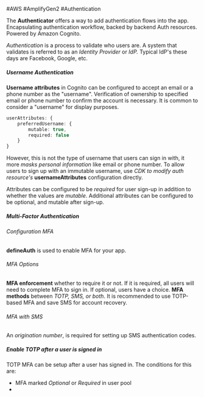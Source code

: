 #AWS #AmplifyGen2 #Authentication

The **Authenticator** offers a way to add authentication flows into the app. Encapsulating authentication workflow, backed by backend Auth resources. Powered by Amazon Cognito.

*Authentication* is a process to validate who users are. A system that validates is referred to as an *Identity Provider* or *IdP.* Typical IdP's these days are Facebook, Google, etc.

##### Username Authentication
**Username attributes** in Cognito can be configured to accept an email or a phone number as the "username". Verification of ownership to specified email or phone number to confirm the account is necessary. It is common to consider a "username" for display purposes. 
``` ts
userAttributes: {
	preferredUsername: {
		mutable: true,
		required: false
	}
}
```

However, this is not the type of username that users can sign in with, it more *masks personal information* like email or phone number. To allow users to sign up with an immutable username, use *CDK to modify auth resource's* **usernameAttributes** configuration directly.

Attributes can be configured to be *required* for user sign-up in addition to whether the values are *mutable*. Additional attributes can be configured to be optional, and mutable after sign-up. 

##### Multi-Factor Authentication
###### Configuration MFA
**defineAuth** is used to enable MFA for your app. 

###### MFA Options
**MFA enforcement** whether to require it or not. If it is required, all users will need to complete MFA to sign in. If optional, users have a choice. 
**MFA methods** between *TOTP, SMS, or both*. It is recommended to use TOTP-based MFA and save SMS for account recovery. 

###### MFA with SMS
An *origination number*, is required for setting up SMS authentication codes. 

##### Enable TOTP after a user is signed in
TOTP MFA can be setup after a user has signed in. The conditions for this are:
- MFA marked *Optional* or *Required* in user pool
- 